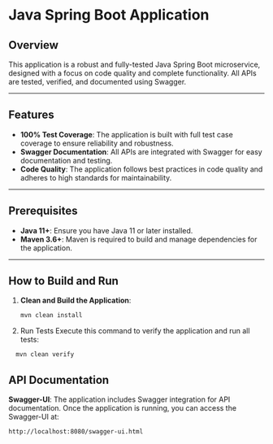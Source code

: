 # Java Spring Boot Application

## Overview

This application is a robust and fully-tested Java Spring Boot microservice, designed with a focus on code quality and complete functionality. All APIs are tested, verified, and documented using Swagger.

---

## Features

- **100% Test Coverage**: The application is built with full test case coverage to ensure reliability and robustness.
- **Swagger Documentation**: All APIs are integrated with Swagger for easy documentation and testing.
- **Code Quality**: The application follows best practices in code quality and adheres to high standards for maintainability.

---

## Prerequisites

- **Java 11+**: Ensure you have Java 11 or later installed.
- **Maven 3.6+**: Maven is required to build and manage dependencies for the application.

---

## How to Build and Run

1. **Clean and Build the Application**:
   ```bash
   mvn clean install

2. Run Tests
Execute this command to verify the application and run all tests:
```bash
  mvn clean verify
```

## API Documentation

**Swagger-UI**: The application includes Swagger integration for API documentation. Once the application is running, you can access the Swagger-UI at:

```bash
http://localhost:8080/swagger-ui.html

